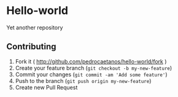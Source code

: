 # Hello-world
Yet another repository
## Contributing
1. Fork it ( http://github.com/pedrocaetanos/hello-world/fork )
2. Create your feature branch (`git checkout -b my-new-feature`)
3. Commit your changes (`git commit -am 'Add some feature'`)
4. Push to the branch (`git push origin my-new-feature`)
5. Create new Pull Request
